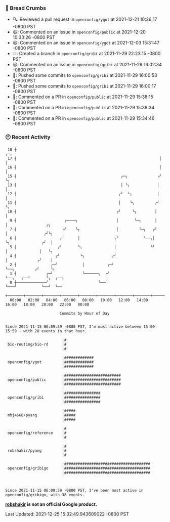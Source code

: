 ### 🍞 Bread Crumbs

 * 🔍: Reviewed a pull request in  `openconfig/ygot` at 2021-12-21 10:36:17 -0800 PST
 * 😃: Commented on an issue in `openconfig/public` at 2021-12-20 10:33:26 -0800 PST
 * 😃: Commented on an issue in `openconfig/ygot` at 2021-12-03 15:31:47 -0800 PST
 * 💥: Created a branch in `openconfig/gribi` at 2021-11-29 22:23:15 -0800 PST
 * 😃: Commented on an issue in `openconfig/gribi` at 2021-11-29 16:02:34 -0800 PST
 * 🚢: Pushed some commits to `openconfig/gribi` at 2021-11-29 16:00:53 -0800 PST
 * 🚢: Pushed some commits to `openconfig/gribi` at 2021-11-29 16:00:17 -0800 PST
 * 💬: Commented on a PR in  `openconfig/public` at 2021-11-29 15:38:15 -0800 PST
 * 💬: Commented on a PR in  `openconfig/public` at 2021-11-29 15:38:34 -0800 PST
 * 💬: Commented on a PR in  `openconfig/public` at 2021-11-29 15:34:46 -0800 PST

### 🕘 Recent Activity
```
 18 ┼                                                               ╭─╮
 17 ┤                                                               │ │
 16 ┤                                                               │ │
 15 ┤                                              ╭─╮             ╭╯ ╰╮
 13 ┤                                              │ ╰╮            │   │
 12 ┤                                             ╭╯  ╰╮           │   │
 11 ┤                                             │    ╰╮         ╭╯   ╰╮
 10 ┤                                            ╭╯     ╰╮        │     │
  9 ┤                     ╭────╮                 │       ╰─╮      │     │                 ╭╮
  7 ┤                    ╭╯    ╰╮                │         ╰─╮   ╭╯     │                ╭╯╰╮
  6 ┤                   ╭╯      │               ╭╯           ╰──╮│      ╰╮              ╭╯  │
  5 ┤                  ╭╯       ╰╮              │               ╰╯       │              │   ╰╮
  4 ┤                 ╭╯         ╰╮            ╭╯                        │             ╭╯    │
  2 ┤               ╭─╯           │          ╭─╯                         ╰──╮         ╭╯     ╰╮
  1 ┤             ╭─╯             ╰──────╮  ╭╯                              ╰──╮   ╭──╯       ╰╮  ╭──╮
  0 ┼─────────────╯                      ╰──╯                                  ╰───╯           ╰──╯  ╰──
    +───────+───────+───────+───────+───────+───────+───────+───────+───────+───────+───────+───────+────
  00:00   02:00   04:00   06:00   08:00   10:00   12:00   14:00   16:00   18:00   20:00   22:00   00:00   

						Commits by Hour of Day


Since 2021-11-15 06:09:59 -0800 PST, I'm most active between 15:00-15:59 - with 20 events in that hour.

```



```
                         |#
 bio-routing/bio-rd      |#
                         |#

                         |#############
 openconfig/ygot         |#############
                         |#############

                         |#########################
 openconfig/public       |#########################
                         |#########################

                         |################
 openconfig/gribi        |################
                         |################

                         |#####
 mbj4668/pyang           |#####
                         |#####

                         |#
 openconfig/reference    |#
                         |#

                         |#
 robshakir/pyang         |#
                         |#

                         |######################################
 openconfig/gribigo      |######################################
                         |######################################



Since 2021-11-15 06:09:59 -0800 PST, I've been most active in openconfig/gribigo, with 38 events.

```
**[robshakir](mailto:robjs@google.com) is not an official Google product.**  


Last Updated: 2021-12-25 15:32:49.943609022 -0800 PST

